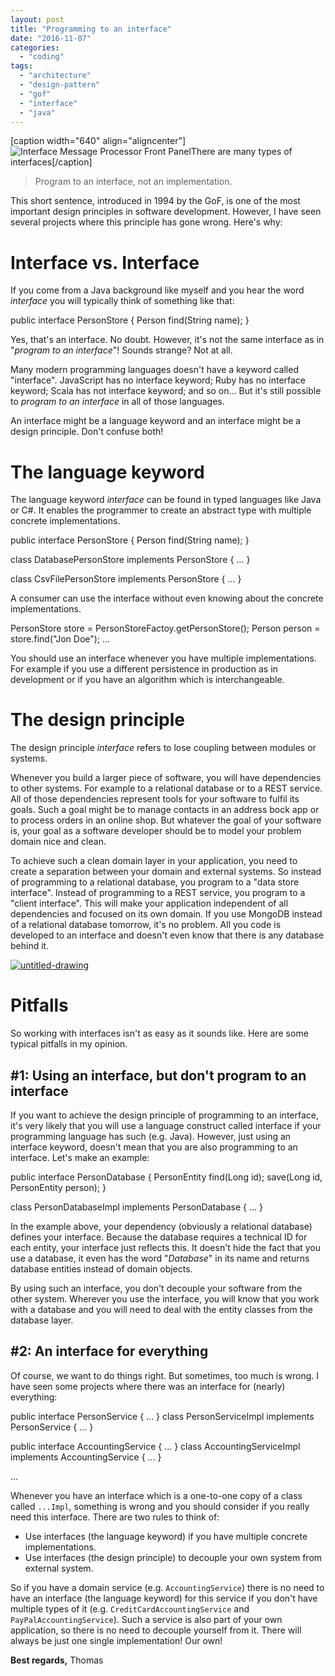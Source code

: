 ```yaml
---
layout: post
title: "Programming to an interface"
date: "2016-11-07"
categories: 
  - "coding"
tags: 
  - "architecture"
  - "design-pattern"
  - "gof"
  - "interface"
  - "java"
---
```


\[caption width="640" align="aligncenter"\]![Interface Message Processor Front Panel](images/640px-Interface_Message_Processor_Front_Panel.jpg)There are many types of interfaces\[/caption\]

> Program to an interface, not an implementation.

This short sentence, introduced in 1994 by the GoF, is one of the most important design principles in software development. However, I have seen several projects where this principle has gone wrong. Here's why:

# Interface vs. Interface

If you come from a Java background like myself and you hear the word _interface_ you will typically think of something like that:

public interface PersonStore {
  Person find(String name);
}

Yes, that's an interface. No doubt. However, it's not the same interface as in "_program to an interface_"! Sounds strange? Not at all.

Many modern programming languages doesn't have a keyword called "interface". JavaScript has no interface keyword; Ruby has no interface keyword; Scala has not interface keyword; and so on... But it's still possible to _program to an interface_ in all of those languages.

An interface might be a language keyword and an interface might be a design principle. Don't confuse both!

# The language keyword

The language keyword _interface_ can be found in typed languages like Java or C#. It enables the programmer to create an abstract type with multiple concrete implementations.

public interface PersonStore {
  Person find(String name);
}

class DatabasePersonStore implements PersonStore {
  ...
}

class CsvFilePersonStore implements PersonStore {
  ...
}

A consumer can use the interface without even knowing about the concrete implementations.

PersonStore store = PersonStoreFactoy.getPersonStore();
Person person = store.find("Jon Doe");
...

You should use an interface whenever you have multiple implementations. For example if you use a different persistence in production as in development or if you have an algorithm which is interchangeable.

# The design principle

The design principle _interface_ refers to lose coupling between modules or systems.

Whenever you build a larger piece of software, you will have dependencies to other systems. For example to a relational database or to a REST service. All of those dependencies represent tools for your software to fulfil its goals. Such a goal might be to manage contacts in an address bock app or to process orders in an online shop. But whatever the goal of your software is, your goal as a software developer should be to model your problem domain nice and clean.

To achieve such a clean domain layer in your application, you need to create a separation between your domain and external systems. So instead of programming to a relational database, you program to a "data store interface". Instead of programming to a REST service, you program to a "client interface". This will make your application independent of all dependencies and focused on its own domain. If you use MongoDB instead of a relational database tomorrow, it's no problem. All you code is developed to an interface and doesn't even know that there is any database behind it.

[![untitled-drawing](images/Untitled-drawing-1.png)](http://tuhrig.de/wp-content/uploads/2016/11/Untitled-drawing-1.png)

# Pitfalls

So working with interfaces isn't as easy as it sounds like. Here are some typical pitfalls in my opinion.

## #1: Using an interface, but don't program to an interface

If you want to achieve the design principle of programming to an interface, it's very likely that you will use a language construct called interface if your programming language has such (e.g. Java). However, just using an interface keyword, doesn't mean that you are also programming to an interface. Let's make an example:

public interface PersonDatabase {
  PersonEntity find(Long id);
  save(Long id, PersonEntity person);
}

class PersonDatabaseImpl implements PersonDatabase {
  ...
}

In the example above, your dependency (obviously a relational database) defines your interface. Because the database requires a technical ID for each entity, your interface just reflects this. It doesn't hide the fact that you use a database, it even has the word "_Database_" in its name and returns database entities instead of domain objects.

By using such an interface, you don't decouple your software from the other system. Wherever you use the interface, you will know that you work with a database and you will need to deal with the entity classes from the database layer.

## #2: An interface for everything

Of course, we want to do things right. But sometimes, too much is wrong. I have seen some projects where there was an interface for (nearly) everything:

public interface PersonService { ... }
class PersonServiceImpl implements PersonService { ... }

public interface AccountingService { ... }
class AccountingServiceImpl implements AccountingService { ... }

...

Whenever you have an interface which is a one-to-one copy of a class called `...Impl`, something is wrong and you should consider if you really need this interface. There are two rules to think of:

- Use interfaces (the language keyword) if you have multiple concrete implementations.
- Use interfaces (the design principle) to decouple your own system from external system.

So if you have a domain service (e.g. `AccountingService`) there is no need to have an interface (the language keyword) for this service if you don't have multiple types of it (e.g. `CreditCardAccountingService` and `PayPalAccountingService`). Such a service is also part of your own application, so there is no need to decouple yourself from it. There will always be just one single implementation! Our own!

**Best regards,** Thomas
